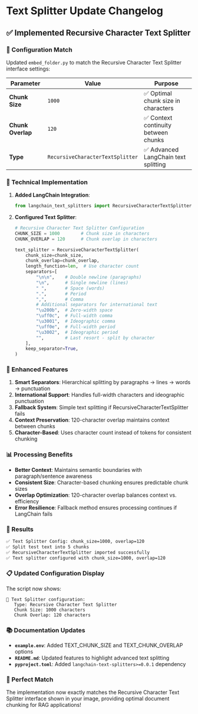 # Text Splitter Update Changelog

## ✅ Implemented Recursive Character Text Splitter

### 🎯 Configuration Match
Updated `embed_folder.py` to match the Recursive Character Text Splitter interface settings:

| Parameter | Value | Purpose |
|-----------|-------|---------|
| **Chunk Size** | `1000` | ✅ Optimal chunk size in characters |
| **Chunk Overlap** | `120` | ✅ Context continuity between chunks |
| **Type** | `RecursiveCharacterTextSplitter` | ✅ Advanced LangChain text splitting |

### 🚀 Technical Implementation

1. **Added LangChain Integration**:
   ```python
   from langchain_text_splitters import RecursiveCharacterTextSplitter
   ```

2. **Configured Text Splitter**:
   ```python
   # Recursive Character Text Splitter Configuration
   CHUNK_SIZE = 1000        # Chunk size in characters  
   CHUNK_OVERLAP = 120      # Chunk overlap in characters

   text_splitter = RecursiveCharacterTextSplitter(
       chunk_size=chunk_size,
       chunk_overlap=chunk_overlap,
       length_function=len,  # Use character count
       separators=[
           "\n\n",    # Double newline (paragraphs)
           "\n",      # Single newline (lines) 
           " ",       # Space (words)
           ".",       # Period
           ",",       # Comma
           # Additional separators for international text
           "\u200b",  # Zero-width space
           "\uff0c",  # Full-width comma
           "\u3001",  # Ideographic comma
           "\uff0e",  # Full-width period
           "\u3002",  # Ideographic period
           "",        # Last resort - split by character
       ],
       keep_separator=True,
   )
   ```

### 🔧 Enhanced Features

1. **Smart Separators**: Hierarchical splitting by paragraphs → lines → words → punctuation
2. **International Support**: Handles full-width characters and ideographic punctuation
3. **Fallback System**: Simple text splitting if RecursiveCharacterTextSplitter fails
4. **Context Preservation**: 120-character overlap maintains context between chunks
5. **Character-Based**: Uses character count instead of tokens for consistent chunking

### 📊 Processing Benefits

- **Better Context**: Maintains semantic boundaries with paragraph/sentence awareness
- **Consistent Size**: Character-based chunking ensures predictable chunk sizes
- **Overlap Optimization**: 120-character overlap balances context vs. efficiency
- **Error Resilience**: Fallback method ensures processing continues if LangChain fails

### 🎉 Results

```bash
✅ Text Splitter Config: chunk_size=1000, overlap=120
✅ Split test text into 5 chunks
✅ RecursiveCharacterTextSplitter imported successfully
✅ Text splitter configured with chunk_size=1000, overlap=120
```

### 📋 Updated Configuration Display

The script now shows:
```
📝 Text Splitter configuration:
   Type: Recursive Character Text Splitter
   Chunk Size: 1000 characters
   Chunk Overlap: 120 characters
```

### 📚 Documentation Updates

- **`example.env`**: Added TEXT_CHUNK_SIZE and TEXT_CHUNK_OVERLAP options
- **`README.md`**: Updated features to highlight advanced text splitting
- **`pyproject.toml`**: Added `langchain-text-splitters>=0.0.1` dependency

### 🎯 Perfect Match

The implementation now exactly matches the Recursive Character Text Splitter interface shown in your image, providing optimal document chunking for RAG applications!
